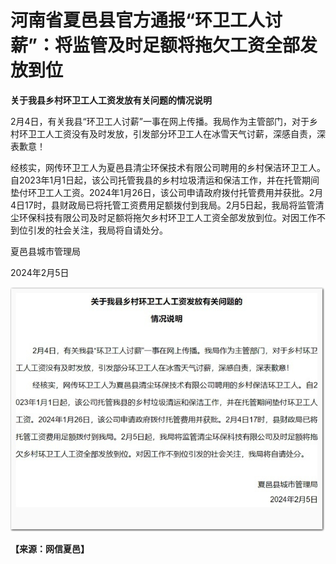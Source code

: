 # 河南省夏邑县官方通报“环卫工人讨薪”：将监管及时足额将拖欠工资全部发放到位

**关于我县乡村环卫工人工资发放有关问题的情况说明**

2月4日，有关我县“环卫工人讨薪”一事在网上传播。我局作为主管部门，对于乡村环卫工人工资没有及时发放，引发部分环卫工人在冰雪天气讨薪，深感自责，深表歉意！

经核实，网传环卫工人为夏邑县清尘环保技术有限公司聘用的乡村保洁环卫工人。自2023年1月1日起，该公司托管我县的乡村垃圾清运和保洁工作，并在托管期间垫付环卫工人工资。2024年1月26日，该公司申请政府拨付托管费用并获批。2月4日17时，县财政局已将托管工资费用足额拨付到我局。2月5日起，我局将监管清尘环保科技有限公司及时足额将拖欠乡村环卫工人工资全部发放到位。对因工作不到位引发的社会关注，我局将自请处分。

夏邑县城市管理局

2024年2月5日

![667d8b209f2a9df708765c05fb98ffac.jpg](https://raw.githubusercontent.com/qqhsx/qqnews_image/main/2024/02/05/河南省夏邑县官方通报“环卫工人讨薪”：将监管及时足额将拖欠工资全部发放到位/667d8b209f2a9df708765c05fb98ffac.jpg)

**【来源：网信夏邑】**

